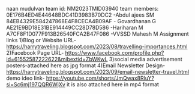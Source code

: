 naan mudulvan team id: NM2023TMID03940
team members:
0E176B4ED4E44648BDC41D3983B70DC2 -Abdul ajees SM
84EB4329E584247868E4F8CECA4B09AF - Govardhanan G 
AE21E9BD18E31BE914449CC28D78D586 -Hariharan M
A7CF8F1D077F913B26540FCA2B47F086 -VVSSD Mahesh M 
Assignment links 1)Blog or Website URL- https://harrytraveling.blogspot.com/2023/08/travelling-importances.html
2)Facebook Page URL- https://www.facebook.com/profile.php?id=61552587222622&mibextid=ZbWKwL
3)social media advertisement posters-attached here as jpg format
4)Email Newsletter Design- https://harrytraveling.blogspot.com/2023/09/email-newsletter-travel.html
demo ideo link- https://youtube.com/shorts/JmQwax8RluY?si=Sc6mj197QQR6WjXv it is also attached here in mp4 format
